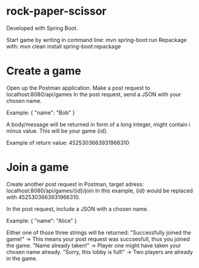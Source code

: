 # rock-paper-scissor

Developed with Spring Boot.

Start game by writing in command line: mvn spring-boot:run
Repackage with: mvn clean install spring-boot:repackage

# Create a game

Open up the Postman application.
Make a post request to localhost:8080/api/games
In the post request, send a JSON with your chosen name.

Example:
{
	"name": "Bob"
}

A body/message will be returned in form of a long integer, might contain i minus value.
This will be your game {id}.

Example of return value:
4525303663931966310

# Join a game

Create another post request in Postman, target adress:  localhost:8080/api/games/{id}/join
In this example, {id} would be replaced with 4525303663931966310.

In the post request, include a JSON with a chosen name.

Example:
{
	"name": "Alice"
}

Either one of those three strings will be returned:
"Successfully joined the game!" -> This means your post request was succsesfull, thus you joined the game.
"Name already taken!" -> Player one might have taken your chosen name already.
"Sorry, this lobby is full!" -> Two players are already in the game.



